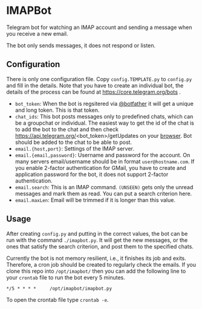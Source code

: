 # IMAPBot
Telegram bot for watching an IMAP account and sending a message when you receive
a new email.

The bot only sends messages, it does not respond or listen.

## Configuration
There is only one configuration file. Copy `config.TEMPLATE.py` to `config.py`
and fill in the details. Note that you have to create an individual bot, the
details of the process can be found at https://core.telegram.org/bots .

- `bot_token`: When the bot is regsitered via [@botfather](https://telegram.me/botfather)
  it will get a unique and long token. This is that token.
- `chat_ids`: This bot posts messages only to predefined chats, which can be a
groupchat or individual. The easiest way to get the id of the chat is to add the
bot to the chat and then check https://api.telegram.org/<bot_token>/getUpdates
on your [browser](http://www.getfirefox.com). Bot should be added to the chat to
be able to post.
- `email.{host,port}`: Settings of the IMAP server.
- `email.{email,password}`: Username and password for the account. On many
servers email/username should be in format `user@hostname.com`. If you enable
2-factor authentication for GMail, you have to create and application password
for the bot, it does not support 2-factor authentication.
- `email.search`: This is an IMAP command. `(UNSEEN)` gets only the unread
messages and mark them as read.  You can put a search criterion here.
- `email.maxLen`: Email will be trimmed if it is longer than this value.

## Usage
After creating `config.py` and putting in the correct values, the bot can be
run with the command `./imapbot.py`. It will get the new messages, or the ones
that satisfy the search criterion, and post them to the specified chats.

Currently the bot is not memory resilient, i.e., it finishes its job and exits.
Therefore, a cron job should be created to regularly check the emails. If you
clone this repo into `/opt/imapbot/` then you can add the following line to your
`crontab` file to run the bot every 5 minutes.

    */5 * * * *     /opt/imapbot/imapbot.py
    
To open the crontab file type `crontab -e`.
